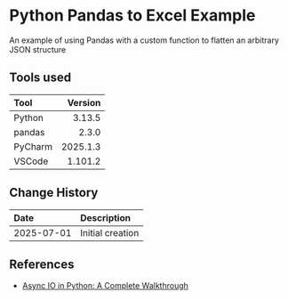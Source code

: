 # Python Pandas to Excel Example

An example of using Pandas with a custom function to flatten an arbitrary JSON structure 

## Tools used 

| Tool    |  Version |
|:--------|---------:|
| Python  |   3.13.5 |
| pandas  |    2.3.0 |
| PyCharm | 2025.1.3 |
| VSCode  |  1.101.2 |

## Change History

| Date       | Description                  |
|:-----------|:-----------------------------|
| 2025-07-01 | Initial creation             |


## References

* [Async IO in Python: A Complete Walkthrough](https://realpython.com/async-io-python/)
